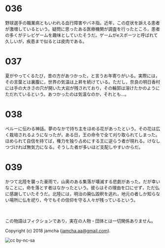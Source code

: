 

# 036

野球選手の職業病ともいわれる血行障害やバネ指。近年，この症状を訴える患者が激増しているという。疑問に思ったある医療機関が調査を行ったところ，患者の多くがテレビゲームを趣味としていたそうだ。ゲームがeスポーツと呼ばれて久しいが，疾患まで似るとは皮肉である。  


# 037

夏がやってくるたび，昔の方があつかった，と言うお年寄りがいる。実際には，その言葉とは裏腹に，世界の気温は上昇を続けている。ただし，奈良の明日香村には手の大きさの穴が開いた大岩が残されており，その輪郭は溶けたかのようにただれているという。あつかったのは気温なのか，それとも…。  


# 038

ペルーに伝わる神話。夢のなかで持ち主をほめる花があったという。その花は広く栽培されるようになったが，ある日，王の命令で全て刈り取られてしまった。ほめられて自信を持てば，権力を独り占めにする王に逆らう者が現れる。けなしつづければ無気力になる。そうした者が多いほど支配しやすいからだ。  


# 039

かつて北陸を襲った豪雨で，山奥のある集落が壊滅する悲劇があった。だが幸いなことに，命を落とす者はなかったという。彼らはその理由を口にせず，ただ仏に感謝していたそうだ。北陸には，明治の廃仏毀釈を逃れ，地元の者しか知らない場所に仏を祀り，今でもその信仰を守る人々が残っているという。  

<br>  
<br>  
この物語はフィクションであり，実在の人物・団体とは一切関係ありません。  

Copyright (c) 2018 jamcha (jamcha.aa@gmail.com).  

![cc by-nc-sa](https://i.creativecommons.org/l/by-nc-sa/4.0/88x31.png)  

